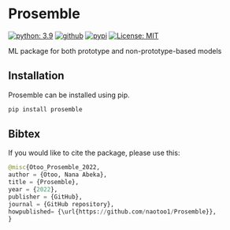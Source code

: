 # Prosemble
[![python: 3.9](https://img.shields.io/badge/python-3.9-blue.svg)](https://www.python.org/downloads/release/python-390/)
[![github](https://img.shields.io/badge/version-0.0.2-yellow.svg)](https://github.com/naotoo1/Prosemble)
[![pypi](https://img.shields.io/badge/pypi-0.0.2-orange.svg)](https://pypi.org/project/prosemble)
[![License: MIT](https://img.shields.io/badge/License-MIT-green.svg)](https://opensource.org/licenses/MIT)


ML package for both prototype and non-prototype-based models



## Installation
Prosemble can be installed using pip.
```python
pip install prosemble
```






## Bibtex
If you would like to cite the package, please use this:
```python
@misc{Otoo_Prosemble_2022,
author = {Otoo, Nana Abeka},
title = {Prosemble},
year = {2022},
publisher = {GitHub},
journal = {GitHub repository},
howpublished= {\url{https://github.com/naotoo1/Prosemble}},
}
```



